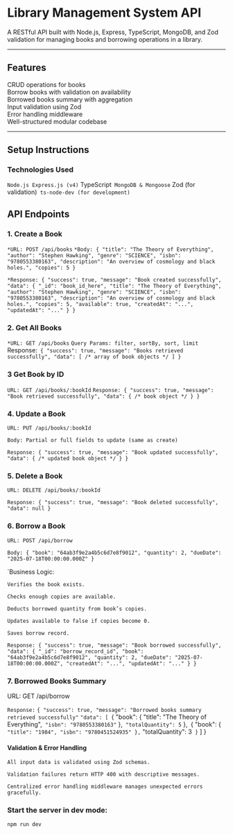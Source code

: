 # Library Management System API

A RESTful API built with Node.js, Express, TypeScript, MongoDB, and Zod validation for managing books and borrowing operations in a library.

---

## Features

CRUD operations for books  
 Borrow books with validation on availability  
 Borrowed books summary with aggregation  
 Input validation using Zod  
 Error handling middleware  
 Well-structured modular codebase

---

## Setup Instructions

### Technologies Used

`Node.js
  Express.js (v4)`
TypeScript`
  MongoDB & Mongoose`
Zod (for validation)`
  ts-node-dev (for development)`

## API Endpoints

### 1. Create a Book

`*URL: POST /api/books`
`*Body:
{
  "title": "The Theory of Everything",
  "author": "Stephen Hawking",
  "genre": "SCIENCE",
  "isbn": "9780553380163",
  "description": "An overview of cosmology and black holes.",
  "copies": 5
}`

`*Response:
{
  "success": true,
  "message": "Book created successfully",
  "data": {
    "_id": "book_id_here",
    "title": "The Theory of Everything",
    "author": "Stephen Hawking",
    "genre": "SCIENCE",
    "isbn": "9780553380163",
    "description": "An overview of cosmology and black holes.",
    "copies": 5,
    "available": true,
    "createdAt": "...",
    "updatedAt": "..."
  }
}`

### 2. Get All Books

`*URL: GET /api/books`
`Query Params: filter, sortBy, sort, limit
` Response:`
 {
  "success": true,
  "message": "Books retrieved successfully",
  "data": [ /* array of book objects */ ]
}`

### 3 Get Book by ID

`URL: GET /api/books/:bookId`
`Response:
{
  "success": true,
  "message": "Book retrieved successfully",
  "data": { /* book object */ }
}`

### 4. Update a Book

`URL: PUT /api/books/:bookId`

`Body: Partial or full fields to update (same as create)`

`Response:
{
  "success": true,
  "message": "Book updated successfully",
  "data": { /* updated book object */ }
}`

### 5. Delete a Book

`URL: DELETE /api/books/:bookId`

`Response:
{
  "success": true,
  "message": "Book deleted successfully",
  "data": null
}`

### 6. Borrow a Book

`URL: POST /api/borrow`

`Body:
{
  "book": "64ab3f9e2a4b5c6d7e8f9012",
  "quantity": 2,
  "dueDate": "2025-07-18T00:00:00.000Z"
}`

`Business Logic:

`Verifies the book exists.`

`Checks enough copies are available.`

`Deducts borrowed quantity from book’s copies.`

`Updates available to false if copies become 0.`

`Saves borrow record.`

`Response:
{
  "success": true,
  "message": "Book borrowed successfully",
  "data": {
    "_id": "borrow_record_id",
    "book": "64ab3f9e2a4b5c6d7e8f9012",
    "quantity": 2,
    "dueDate": "2025-07-18T00:00:00.000Z",
    "createdAt": "...",
    "updatedAt": "..."
  }
}`

### 7. Borrowed Books Summary

URL: GET /api/borrow

`Response:`
`{
  "success": true,
  "message": "Borrowed books summary retrieved successfully"`
`"data": [
 `{
"book": {
"title": "The Theory of Everything",`
        "isbn": "9780553380163"`
},`
      "totalQuantity": 5`
},`
    `{
"book": {`
        "title": "1984",
        "isbn": "9780451524935"
      },`
"totalQuantity": 3`
    }`
]
}`
`

#### Validation & Error Handling

`All input data is validated using Zod schemas.`

`Validation failures return HTTP 400 with descriptive messages.`

`Centralized error handling middleware manages unexpected errors gracefully.`

### Start the server in dev mode:

`npm run dev`
